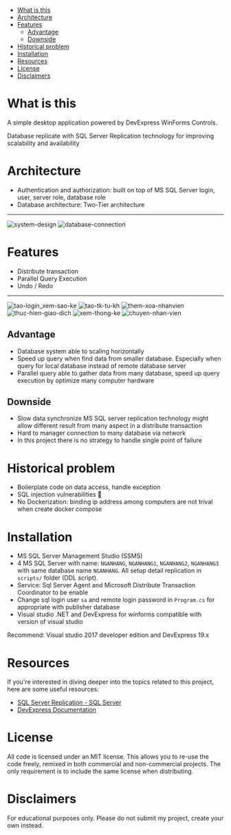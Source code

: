 <!--toc:start-->
- [What is this](#what-is-this)
- [Architecture](#architecture)
- [Features](#features)
  - [Advantage](#advantage)
  - [Downside](#downside)
- [Historical problem](#historical-problem)
- [Installation](#installation)
- [Resources](#resources)
- [License](#license)
- [Disclaimers](#disclaimers)
<!--toc:end-->

# What is this 
A simple desktop application powered by DevExpress WinForms Controls.


Database replicate with SQL Server Replication technology for improving scalability and availability
# Architecture
- Authentication and authorization: built on top of MS SQL Server login, user, server role, database role
- Database architecture: Two-Tier architecture

___
![system-design](assets/peer-to-peer.png)
![database-connection](assets/database-connetion.png)
# Features
- Distribute transaction
- Parallel Query Execution
- Undo / Redo 
___
![tao-login_xem-sao-ke](assets/tao-login_xem-sao-ke.gif)
![tao-tk-tu-kh](assets/tao-tk-tu-kh.gif)
![them-xoa-nhanvien](assets/them-xoa-nhanvien.gif)
![thuc-hien-giao-dich](assets/thuc-hien-giao-dich.gif)
![xem-thong-ke](assets/xem-thong-ke.gif)
![chuyen-nhan-vien](assets/chuyen-nhan-vien.gif)

## Advantage 
- Database system able to scaling horizontally
- Speed up query when find data from smaller database. Especially when query for local database instead of remote database server
- Parallel query able to gather data from many database, speed up query execution by optimize many computer hardware
## Downside  
- Slow data synchronize MS SQL server replication technology might allow different result from many aspect in a distribute transaction
- Hard to manager connection to many database via network
- In this project there is no strategy to handle single point of failure

# Historical problem 
- Boilerplate code on data access, handle exception
- SQL injection vulnerabilities 🫣 
- No Dockerization: binding ip address among computers are not trival when create docker compose 

# Installation

- MS SQL Server Management Studio (SSMS)
- 4 MS SQL Server with name: `NGANHANG`, `NGANHANG1`, `NGANHANG2`, `NGANHANG3` with same database name `NGANHANG`. All setup detail replication in `scripts/` folder (DDL script).
- Service: Sql Server Agent and Microsoft Distribute Transaction Coordinator to be enable
- Change sql login user `sa` and remote login password in `Program.cs` for appropriate with publisher database
- Visual studio .NET and DevExpress for winforms compatible with version of visual studio

Recommend: Visual studio 2017 developer edition and DevExpress 19.x 

# Resources
If you're interested in diving deeper into the topics related to this project, here are some useful resources:

- [SQL Server Replication - SQL Server](https://learn.microsoft.com/en-us/sql/relational-databases/replication/sql-server-replication?view=sql-server-ver16)
- [DevExpress Documentation](https://docs.devexpress.com/)



# License

All code is licensed under an MIT license. This allows you to re-use the code freely, remixed in both commercial and non-commercial projects. The only requirement is to include the same license when distributing.

# Disclaimers
For educational purposes only. Please do not submit my project, create your own instead.
